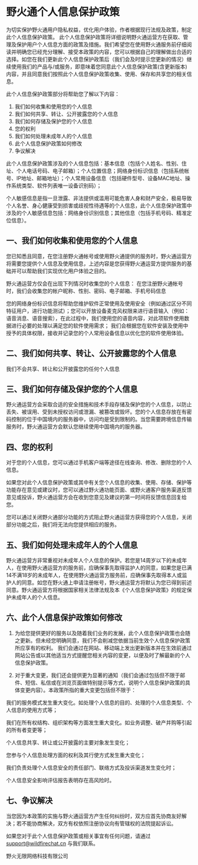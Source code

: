 # 野火通个人信息保护政策


为切实保护野火通用户隐私权益，优化用户体验，作者根据现行法规及政策，制定此个人信息保护政策。 此个人信息保护政策将详细说明野火通运营方在获取、管理及保护用户个人信息方面的政策及措施。我们希望您在使用野火通服务前仔细阅读并明确您已经充分理解、接受本政策的内容，您可以根据自己的理解做出合适的选择。如您在我们更新此个人信息保护政策后（我们会及时提示您更新的情况）继续使用我们的产品与/或服务，即意味着您同意此个人信息保护政策(含更新版本)内容，并且同意我们按照此个人信息保护政策收集、使用、保存和共享您的相关信息。

此个人信息保护政策部分将帮助您了解以下内容：

1. 我们如何收集和使用您的个人信息
2. 我们如何共享、转让、公开披露您的个人信息
3. 我们如何存储及保护您的个人信息
4. 您的权利
5. 我们如何处理未成年人的个人信息
6. 此个人信息保护政策如何修改
7. 争议解决

此个人信息保护政策涉及的个人信息包括：基本信息（包括个人姓名、性别、住址、个人电话号码、电子邮箱）；个人位置信息；网络身份标识信息（包括系统帐号、IP地址、邮箱地址）；个人常用设备信息（包括硬件型号、设备MAC地址、操作系统类型、软件列表唯一设备识别码）；

个人敏感信息是指一旦泄露、非法提供或滥用可能危害人身和财产安全，极易导致个人名誉、身心健康受到损害或歧视性待遇等的个人信息，此个人信息保护政策中涉及的个人敏感信息包括：网络身份识别信息；其他信息（包括手机号码、精准定位信息）。


## 一、我们如何收集和使用您的个人信息

您已知悉且同意，在您注册野火通帐号或使用野火通提供的服务时，野火通运营方将需要您提供个人信息及使用信息，上述内容是您获得野火通运营方提供服务的基础并可以帮助我们实现优化用户体验之目的。

野火通运营方仅会在出现下列情况时收集您的个人信息：
在您注册野火通帐号时，我们会收集您的帐户昵称、性别、密码、电子邮箱、手机号码信息

您的网络身份标识信息将帮助您维护软件正常使用及使用安全（例如通过区分不同特征用户，进行功能测试）；您可以开放设备麦克风权限来进行语音输入（例如：语音消息、语音搜索），在此过程中，我们使用您的语音内容，对此项软件使用数据进行必要的处理以满足您的软件使用需求； 我们会根据您在软件安装及使用中授予的具体权限，接收并记录您的个人常用设备信息以优化您的软件使用体验。



## 二、我们如何共享、转让、公开披露您的个人信息

我们不会共享、转让和公开披露您的任何个人信息


## 三、我们如何存储及保护您的个人信息

野火通运营方会采取合适的安全措施和技术手段存储及保护您的个人信息，以防止丢失、被误用、受到未授权访问或泄漏、被篡改或毁坏。您的个人信息存放在有密码控制的位于中国境内的服务器中，访问均是受到限制的。当您需要跨境信息传输服务时，野火通运营方会默认您继续使用中国境内的服务器。


## 四、您的权利

对于您的个人信息，您可以通过手机客户端等途径在线查询、修改、删除您的个人信息。

如果您对此个人信息保护政策或其中有关您个人信息的收集、使用、存储、保护等功能存在意见或建议时，您可以通过野火通功能页面、或野火通客户服务渠道反馈意见或投诉，野火通运营方会在收到您意见及建议的第一时间将反馈信息回复给您。

您可以通过关闭野火通部分功能的方式阻止野火通运营方获得您的个人信息，关闭部分功能之后，我们将无法向您提供相应的服务。


## 五、我们如何处理未成年人的个人信息

野火通运营方非常重视对未成年人个人信息的保护。若您是14周岁以下的未成年人，在使用野火通运营方的服务前，应确保事先取得监护人的同意，如果您是已满14不满18岁的未成年人，在使用野火通运营方服务前，应确保事先取得本人或监护人的同意。如您在野火通上申请注册帐号，野火通运营方将默认为您已得到前述同意。野火通运营方将根据国家相关法律法规及本《个人信息保护政策》的规定保护未成年人的个人信息。

## 六、此个人信息保护政策如何修改

1. 为给您提供更好的服务以及随着我们业务的发展，此个人信息保护政策也会随之更新。但未经您明确同意，我们不会削减您依据当前生效个人信息保护政策所应享有的权利。
我们会通过在网站、移动端上发出更新版本并在生效前通过网站公告或以其他适当方式提醒您相关内容的变更，以便及时了解最新的个人信息保护政策。

2. 对于重大变更，我们还会提供更为显著的通知（我们会通过包括但不限于邮件、短信、私信或在浏览页面做特别提示等方式，说明个人信息保护政策的具体变更内容）。本政策所指的重大变更包括但不限于：

我们的服务模式发生重大变化。如处理个人信息的目的、处理的个人信息类型、个人信息的使用方式等；

我们在所有权结构、组织架构等方面发生重大变化。如业务调整、破产并购等引起的所有者变更等；

个人信息共享、转让或公开披露的主要对象发生变化；

您参与个人信息处理方面的权利及其行使方式发生重大变化；

我们负责处理个人信息安全的责任部门、联络方式及投诉渠道发生变化时；

个人信息安全影响评估报告表明存在高风险时。


## 七、争议解决

当您因为本政策的实施与野火通运营方产生任何纠纷时，双方应首先协商友好解决；若不能协商解决，双方有权依照注册协议向有管辖权的法院提起诉讼。

如果您对于此个人信息保护政策或相关事宜有任何问题，请通过 support@wildfirechat.cn 与我们联系。


野火无限网络科技有限公司
